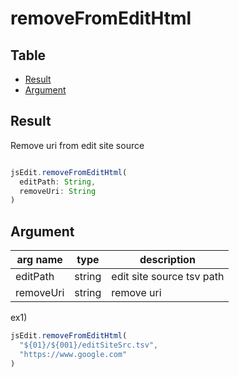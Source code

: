 # removeFromEditHtml

Table
-----------------

* [Result](#overview)
* [Argument](#argument)


## Result

Remove uri from edit site source


```js.js

jsEdit.removeFromEditHtml(
  editPath: String,
  removeUri: String
)

```

## Argument

| arg name | type | description |
| -------- | -------- | -------- |
| editPath | string | edit site source tsv path |
| removeUri | string | remove uri |

ex1)

```js.js
jsEdit.removeFromEditHtml(
  "${01}/${001}/editSiteSrc.tsv",
  "https://www.google.com"
)

```

